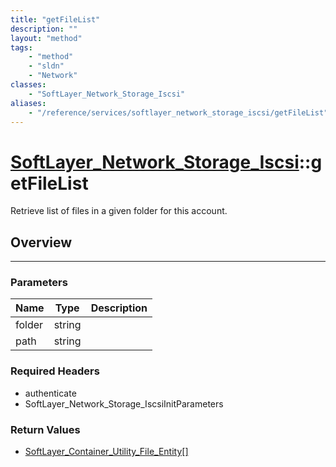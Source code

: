 ```yaml
---
title: "getFileList"
description: ""
layout: "method"
tags:
    - "method"
    - "sldn"
    - "Network"
classes:
    - "SoftLayer_Network_Storage_Iscsi"
aliases:
    - "/reference/services/softlayer_network_storage_iscsi/getFileList"
---
```

# [SoftLayer_Network_Storage_Iscsi](/reference/services/SoftLayer_Network_Storage_Iscsi)::getFileList


Retrieve list of files in a given folder for this account.


## Overview 


-----

### Parameters 
|Name | Type | Description |
| --- | --- | --- |
|folder| string| |
|path| string| |


### Required Headers
* authenticate
* SoftLayer_Network_Storage_IscsiInitParameters


### Return Values
* <a href='/reference/datatypes/SoftLayer_Container_Utility_File_Entity'>SoftLayer_Container_Utility_File_Entity[] </a>




